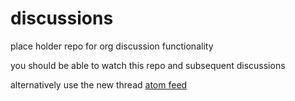 # discussions

place holder repo for org discussion functionality


you should be able to watch this repo and subsequent discussions

alternatively use the new thread [atom feed](https://github.com/mameau/discussions/discussions.atom)
